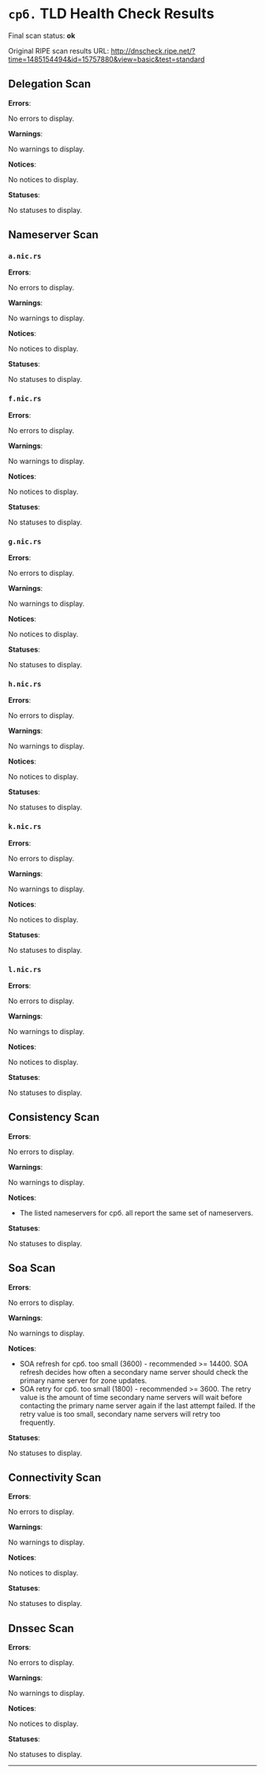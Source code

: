 # `срб.` TLD Health Check Results

Final scan status: **ok** 

Original RIPE scan results URL: http://dnscheck.ripe.net/?time=1485154494&id=15757880&view=basic&test=standard

## Delegation Scan

**Errors**:

No errors to display.

**Warnings**:

No warnings to display.

**Notices**:

No notices to display.

**Statuses**:

No statuses to display.

## Nameserver Scan

### `a.nic.rs`

**Errors**:

No errors to display.

**Warnings**:

No warnings to display.

**Notices**:

No notices to display.

**Statuses**:

No statuses to display.

### `f.nic.rs`

**Errors**:

No errors to display.

**Warnings**:

No warnings to display.

**Notices**:

No notices to display.

**Statuses**:

No statuses to display.

### `g.nic.rs`

**Errors**:

No errors to display.

**Warnings**:

No warnings to display.

**Notices**:

No notices to display.

**Statuses**:

No statuses to display.

### `h.nic.rs`

**Errors**:

No errors to display.

**Warnings**:

No warnings to display.

**Notices**:

No notices to display.

**Statuses**:

No statuses to display.

### `k.nic.rs`

**Errors**:

No errors to display.

**Warnings**:

No warnings to display.

**Notices**:

No notices to display.

**Statuses**:

No statuses to display.

### `l.nic.rs`

**Errors**:

No errors to display.

**Warnings**:

No warnings to display.

**Notices**:

No notices to display.

**Statuses**:

No statuses to display.

## Consistency Scan

**Errors**:

No errors to display.

**Warnings**:

No warnings to display.

**Notices**:

* The listed nameservers for срб. all report the same set of nameservers.

**Statuses**:

No statuses to display.

## Soa Scan

**Errors**:

No errors to display.

**Warnings**:

No warnings to display.

**Notices**:

* SOA refresh for срб. too small (3600) - recommended >= 14400. SOA refresh decides how often a secondary name server should check the primary name server for zone updates.
* SOA retry for срб. too small (1800) - recommended >= 3600. The retry value is the amount of time secondary name servers will wait before contacting the primary name server again if the last attempt failed. If the retry value is too small, secondary name servers will retry too frequently.

**Statuses**:

No statuses to display.

## Connectivity Scan

**Errors**:

No errors to display.

**Warnings**:

No warnings to display.

**Notices**:

No notices to display.

**Statuses**:

No statuses to display.

## Dnssec Scan

**Errors**:

No errors to display.

**Warnings**:

No warnings to display.

**Notices**:

No notices to display.

**Statuses**:

No statuses to display.


---
